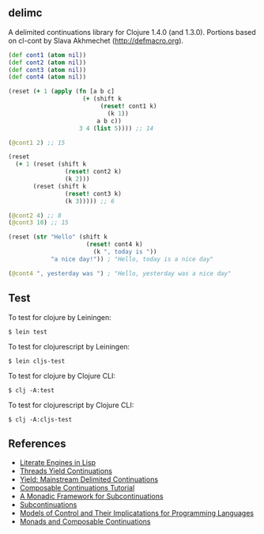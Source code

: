 delimc
----

A delimited continuations library for Clojure 1.4.0 (and 1.3.0). Portions based on cl-cont by Slava Akhmechet (http://defmacro.org).

```clj
(def cont1 (atom nil))
(def cont2 (atom nil))
(def cont3 (atom nil))
(def cont4 (atom nil))

(reset (+ 1 (apply (fn [a b c]
                     (+ (shift k
                          (reset! cont1 k)
                            (k 1))
                         a b c))
                    3 4 (list 5)))) ;; 14

(@cont1 2) ;; 15

(reset
  (+ 1 (reset (shift k
                (reset! cont2 k)
                (k 2)))
       (reset (shift k
                (reset! cont3 k)
                (k 3))))) ;; 6

(@cont2 4) ;; 8
(@cont3 10) ;; 15

(reset (str "Hello" (shift k
                      (reset! cont4 k)
                        (k ", today is "))
            "a nice day!")) ; "Hello, today is a nice day"

(@cont4 ", yesterday was ") ; "Hello, yesterday was a nice day"
```

Test
----

To test for clojure by Leiningen:

```
$ lein test
```

To test for clojurescript by Leiningen:

```
$ lein cljs-test
```

To test for clojure by Clojure CLI:

```
$ clj -A:test
```

To test for clojurescript by Clojure CLI:

```
$ clj -A:cljs-test
```

References
----

* [Literate Engines in Lisp](http://citeseerx.ist.psu.edu/viewdoc/summary?doi=10.1.1.45.6198)
* [Threads Yield Continuations](http://citeseerx.ist.psu.edu/viewdoc/summary?doi=10.1.1.41.4786)
* [Yield: Mainstream Delimited Continuations](http://parametricity.net/dropbox/yield.subc.pdf)
* [Composable Continuations Tutorial](http://community.schemewiki.org/?composable-continuations-tutorial)
* [A Monadic Framework for Subcontinuations](http://research.microsoft.com/en-us/um/people/simonpj/papers/control/control.pdf)
* [Subcontinuations](http://citeseerx.ist.psu.edu/viewdoc/download?doi=10.1.1.63.1754&rep=rep1&type=pdf)
* [Models of Control and Their Implicatations for Programming Languages](www.ccs.neu.edu/racket/pubs/thesis-sitaram.ps.gz)
* [Monads and Composable Continuations](http://citeseerx.ist.psu.edu/viewdoc/download?doi=10.1.1.94.985&rep=rep1&type=pdf)

